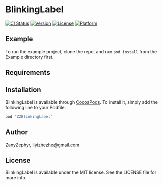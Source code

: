 # BlinkingLabel

[![CI Status](https://img.shields.io/travis/ZanyZephyr/BlinkingLabel.svg?style=flat)](https://travis-ci.org/ZanyZephyr/BlinkingLabel)
[![Version](https://img.shields.io/cocoapods/v/BlinkingLabel.svg?style=flat)](https://cocoapods.org/pods/BlinkingLabel)
[![License](https://img.shields.io/cocoapods/l/BlinkingLabel.svg?style=flat)](https://cocoapods.org/pods/BlinkingLabel)
[![Platform](https://img.shields.io/cocoapods/p/BlinkingLabel.svg?style=flat)](https://cocoapods.org/pods/BlinkingLabel)

## Example

To run the example project, clone the repo, and run `pod install` from the Example directory first.

## Requirements

## Installation

BlinkingLabel is available through [CocoaPods](https://cocoapods.org). To install
it, simply add the following line to your Podfile:

```ruby
pod 'ZZBlinkingLabel'
```

## Author

ZanyZephyr, liyizhezhe@gmail.com

## License

BlinkingLabel is available under the MIT license. See the LICENSE file for more info.
